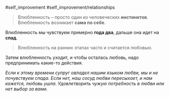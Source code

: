 #self_improvement #self_improvement/relationships 

> Влюбленность – просто один из человеческих **инстинктов**. Влюбленность возникает **сама по себе**.

Влюбленность мы чувствуем примерно **года два**, дальше она идет на **спад**.

> Влюбленность на ранних этапах часто и считается любовью.

Затем влюбленность уходит, и чтобы осталась любовь, надо предпринимать какие-то действия.

*Если к этому времени супруг овладел нашим языком любви, мы и не почувствуем спада. Если нет, наш сосуд любви пересыхает, и нам кажется, любовь ушла. Удовлетворить чужую потребность в любви или нет выбор за вами.*